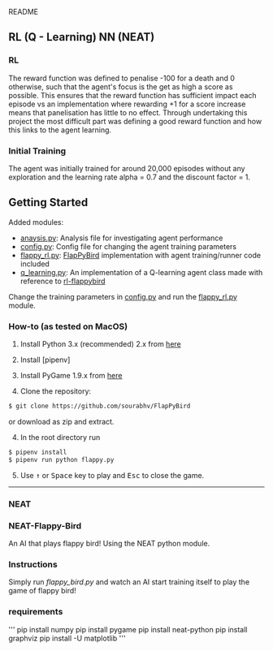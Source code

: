README

RL (Q - Learning)
NN (NEAT)
----------------------------------------------------
### RL
The reward function was defined to penalise -100 for a death and 0 otherwise, such that the agent's focus is the get as high a score as possible. This ensures that the reward function has sufficient impact each episode vs an implementation where rewarding +1 for a score increase means that panelisation has little to no effect.
Through undertaking this project the most difficult part was defining a good reward function and how this links to the agent learning.

### Initial Training

The agent was initially trained for around 20,000 episodes without any exploration and the learning rate alpha = 0.7 and the discount factor = 1. 

## Getting Started

Added modules:
- [anaysis.py](analysis.py): Analysis file for investigating agent performance
- [config.py](config.py): Config file for changing the agent training parameters
- [flappy_rl.py](flappy_rl.py): [FlapPyBird](https://github.com/sourabhv/FlapPyBird) implementation with agent training/runner code included
- [q_learning.py](q_learning.py): An implementation of a Q-learning agent class made with reference to [rl-flappybird](https://github.com/kyokin78/rl-flappybird)

Change the training parameters in [config.py](config.py) and run the [flappy_rl.py](flappy_rl.py) module.

### How-to (as tested on MacOS)

1. Install Python 3.x (recommended) 2.x from [here](https://www.python.org/download/releases/)

2. Install [pipenv]

2. Install PyGame 1.9.x from [here](http://www.pygame.org/download.shtml)

3. Clone the repository:

```bash
$ git clone https://github.com/sourabhv/FlapPyBird
```

or download as zip and extract.

4. In the root directory run

```bash
$ pipenv install
$ pipenv run python flappy.py
```

5. Use <kbd>&uarr;</kbd> or <kbd>Space</kbd> key to play and <kbd>Esc</kbd> to close the game.
----------------------------------------------------
### NEAT
### NEAT-Flappy-Bird
An AI that plays flappy bird! Using the NEAT python module.

### Instructions
Simply run *flappy_bird.py* and watch an AI start training itself to play the game of flappy bird!

### requirements
'''
pip install numpy
pip install pygame
pip install neat-python
pip install graphviz
pip install -U matplotlib
'''
